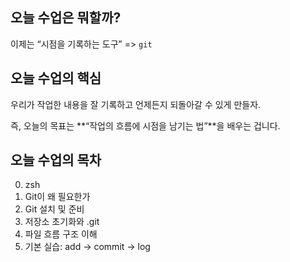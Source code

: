 ## 오늘 수업은 뭐할까?

이제는 “시점을 기록하는 도구”
=> `git`

## 오늘 수업의 핵심

우리가 작업한 내용을 잘 기록하고
언제든지 되돌아갈 수 있게 만들자.

즉, 오늘의 목표는
**“작업의 흐름에 시점을 남기는 법”**을 배우는 겁니다.

## 오늘 수업의 목차

0. zsh
1. Git이 왜 필요한가
2. Git 설치 및 준비
3. 저장소 초기화와 .git
4. 파일 흐름 구조 이해
5. 기본 실습: add → commit → log